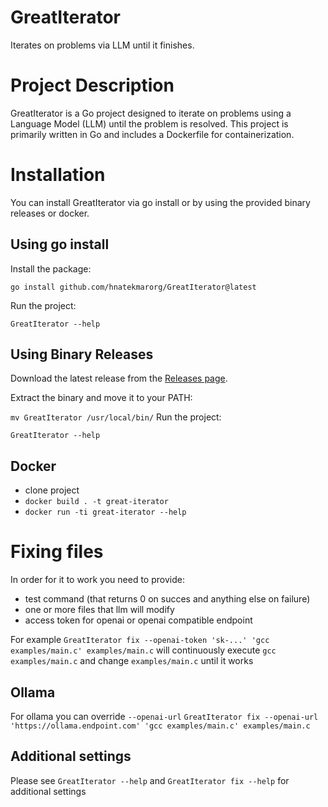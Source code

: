 # GreatIterator
Iterates on problems via LLM until it finishes.

# Project Description
GreatIterator is a Go project designed to iterate on problems using a Language Model (LLM) until the problem is resolved. This project is primarily written in Go and includes a Dockerfile for containerization.

# Installation
You can install GreatIterator via go install or by using the provided binary releases or docker.

## Using go install
Install the package:

`go install github.com/hnatekmarorg/GreatIterator@latest`

Run the project:

`GreatIterator --help`

## Using Binary Releases
Download the latest release from the [Releases page](https://github.com/hnatekmarorg/GreatIterator/releases).

Extract the binary and move it to your PATH:

`mv GreatIterator /usr/local/bin/`
Run the project:

`GreatIterator --help`
## Docker
- clone project
- `docker build . -t great-iterator`
- `docker run -ti great-iterator --help`


# Fixing files
In order for it to work you need to provide:
- test command (that returns 0 on succes and anything else on failure)
- one or more files that llm will modify
- access token for openai or openai compatible endpoint
 
For example `GreatIterator fix --openai-token 'sk-...' 'gcc examples/main.c' examples/main.c` will continuously execute `gcc examples/main.c` and change `examples/main.c` until it works

## Ollama
For ollama you can override `--openai-url` `GreatIterator fix --openai-url 'https://ollama.endpoint.com' 'gcc examples/main.c' examples/main.c`

## Additional settings
Please see `GreatIterator --help` and `GreatIterator fix --help` for additional settings 
